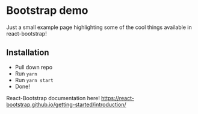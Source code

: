 # Bootstrap demo

Just a small example page highlighting some of the cool things available in react-bootstrap!

## Installation
* Pull down repo
* Run `yarn`
* Run `yarn start`
* Done!

React-Bootstrap documentation here! 
https://react-bootstrap.github.io/getting-started/introduction/
